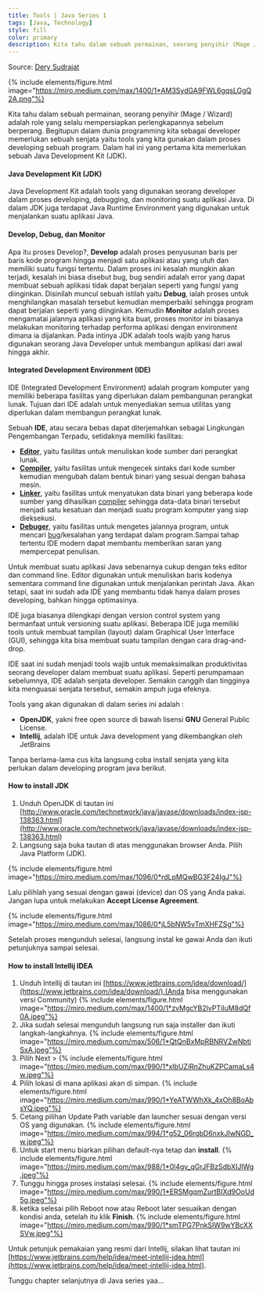 ```yaml
---
title: Tools | Java Series 1
tags: [Java, Technology]
style: fill
color: primary
description: Kita tahu dalam sebuah permainan, seorang penyihir (Mage / Wizard) adalah role yang selalu mempersiapkan perlengkapannya sebelum berperang. Begitupun dalam dunia programming kita sebagai developer memerlukan sebuah senjata yaitu tools yang kita gunakan dalam proses developing sebuah program.
---
```


Source: [Dery Sudrajat](https://medium.com/@dery.io/tools-java-series-1-cd326056725f)

{% include elements/figure.html image="https://miro.medium.com/max/1400/1*AM3SydGA9FWL6gqsLGgQ2A.png"%}

Kita tahu dalam sebuah permainan, seorang penyihir (Mage / Wizard) adalah role yang selalu mempersiapkan perlengkapannya sebelum berperang. Begitupun dalam dunia programming kita sebagai developer memerlukan sebuah senjata yaitu tools yang kita gunakan dalam proses developing sebuah program. Dalam hal ini yang pertama kita memerlukan sebuah Java Development Kit (JDK).

#### **Java Development Kit (JDK)**
Java Development Kit adalah tools yang digunakan seorang developer dalam proses developing, debugging, dan monitoring suatu aplikasi Java. Di dalam JDK juga terdapat Java Runtime Environment yang digunakan untuk menjalankan suatu aplikasi Java.

#### **Develop, Debug, dan Monitor**
Apa itu proses Develop?, **Develop** adalah proses penyusunan baris per baris kode program hingga menjadi satu aplikasi atau yang utuh dan memiliki suatu fungsi tertentu. Dalam proses ini kesalah mungkin akan terjadi, kesalah ini biasa disebut bug, bug sendiri adalah error yang dapat membuat sebuah aplikasi tidak dapat berjalan seperti yang fungsi yang diinginkan. Disinilah muncul sebuah istilah yaitu **Debug**, ialah proses untuk menghilangkan masalah tersebut kemudian memperbaiki sehingga program dapat berjalan seperti yang diinginkan. Kemudin **Monitor** adalah proses mengamatai jalannya aplikasi yang kita buat, proses monitor ini biasanya melakukan monitoring terhadap performa aplikasi dengan environment dimana ia dijalankan. Pada intinya JDK adalah tools wajib yang harus digunakan seorang Java Developer untuk membangun aplikasi dari awal hingga akhir.

#### **Integrated Development Environment (IDE)**
IDE (Integrated Development Environment) adalah program komputer yang memiliki beberapa fasilitas yang diperlukan dalam pembangunan perangkat lunak. Tujuan dari IDE adalah untuk menyediakan semua utilitas yang diperlukan dalam membangun perangkat lunak.

Sebuah **IDE**, atau secara bebas dapat diterjemahkan sebagai Lingkungan Pengembangan Terpadu, setidaknya memiliki fasilitas:

- **[Editor](https://id.wikipedia.org/wiki/Editor)**, yaitu fasilitas untuk menuliskan kode sumber dari perangkat lunak.
- **[Compiler](https://id.wikipedia.org/wiki/Compiler)**, yaitu fasilitas untuk mengecek sintaks dari kode sumber kemudian mengubah dalam bentuk binari yang sesuai dengan bahasa mesin.
- **[Linker](https://id.wikipedia.org/w/index.php?title=Linker&action=edit&redlink=1)**, yaitu fasilitas untuk menyatukan data binari yang beberapa kode sumber yang dihasilkan [compiler](https://id.wikipedia.org/wiki/Compiler) sehingga data-data binari tersebut menjadi satu kesatuan dan menjadi suatu program komputer yang siap dieksekusi.
- **[Debuger](https://id.wikipedia.org/w/index.php?title=Debuger&action=edit&redlink=1)**, yaitu fasilitas untuk mengetes jalannya program, untuk mencari [bug](https://id.wikipedia.org/wiki/Bug)/kesalahan yang terdapat dalam program.Sampai tahap tertentu IDE modern dapat membantu memberikan saran yang mempercepat penulisan.

Untuk membuat suatu aplikasi Java sebenarnya cukup dengan teks editor dan command line. Editor digunakan untuk menuliskan baris kodenya sementara command line digunakan untuk menjalankan perintah Java. Akan tetapi, saat ini sudah ada IDE yang membantu tidak hanya dalam proses developing, bahkan hingga optimasinya.

IDE juga biasanya dilengkapi dengan version control system yang bermanfaat untuk versioning suatu aplikasi. Beberapa IDE juga memiliki tools untuk membuat tampilan (layout) dalam Graphical User Interface (GUI), sehingga kita bisa membuat suatu tampilan dengan cara drag-and-drop.

IDE saat ini sudah menjadi tools wajib untuk memaksimalkan produktivitas seorang developer dalam membuat suatu aplikasi. Seperti perumpamaan sebelumnya, IDE adalah senjata developer. Semakin canggih dan tingginya kita menguasai senjata tersebut, semakin ampuh juga efeknya.

Tools yang akan digunakan di dalam series ini adalah :

- **OpenJDK**, yakni free open source di bawah lisensi **GNU** General Public License.
- **Intellij**, adalah IDE untuk Java development yang dikembangkan oleh JetBrains

Tanpa berlama-lama cus kita langsung coba install senjata yang kita perlukan dalam developing program java berikut.

#### How to install JDK

1. Unduh OpenJDK di tautan ini [http://www.oracle.com/technetwork/java/javase/downloads/index-jsp-138363.html](http://www.oracle.com/technetwork/java/javase/downloads/index-jsp-138363.html)
2. Langsung saja buka tautan di atas menggunakan browser Anda. Pilih Java Platform (JDK).

{% include elements/figure.html image="https://miro.medium.com/max/1096/0*rdLpMQwBG3F24IgJ"%}

Lalu pilihlah yang sesuai dengan gawai (device) dan OS yang Anda pakai. Jangan lupa untuk melakukan **Accept License Agreement**.

{% include elements/figure.html image="https://miro.medium.com/max/1086/0*jL5bNW5vTmXHFZSg"%}

Setelah proses mengunduh selesai, langsung instal ke gawai Anda dan ikuti petunjuknya sampai selesai.

#### How to install Intellij IDEA

1. Unduh Intellij di tautan ini [https://www.jetbrains.com/idea/download/](https://www.jetbrains.com/idea/download/).(Anda bisa menggunakan versi Community) {% include elements/figure.html image="https://miro.medium.com/max/1400/1*zvMgcYB2lvPTiIuM8dQf0A.jpeg"%}
2. Jika sudah selesai mengunduh langsung run saja installer dan ikuti langkah-langkahnya. {% include elements/figure.html image="https://miro.medium.com/max/506/1*QtQnBxMpRBNRVZwNbtiSxA.jpeg"%}
3. Pilih Next > {% include elements/figure.html image="https://miro.medium.com/max/990/1*xIbUZiRnZhuKZPCamaLs4w.jpeg"%}
4. Pilih lokasi di mana aplikasi akan di simpan. {% include elements/figure.html image="https://miro.medium.com/max/990/1*YeATWWhXk_4xOh8BoAbsYQ.jpeg"%}
5. Cetang pilihan Update Path variable dan launcher sesuai dengan versi OS yang digunakan. {% include elements/figure.html image="https://miro.medium.com/max/994/1*g52_06rgbD6nxkJIwNGD_w.jpeg"%}
6. Untuk start menu biarkan pilihan default-nya tetap dan **install**. {% include elements/figure.html image="https://miro.medium.com/max/988/1*0l4gy_qGrJFBzSdbXIJlWg.jpeg"%}
7. Tunggu hingga proses instalasi selesai. {% include elements/figure.html image="https://miro.medium.com/max/990/1*ERSMgqmZurtBIXd9OoUd5g.jpeg"%}
8. ketika selesai pilih Reboot now atau Reboot later sesuaikan dengan kondisi anda, setelah itu klik **Finish**. {% include elements/figure.html image="https://miro.medium.com/max/990/1*smTPG7PnkSIW9wYBcXXSVw.jpeg"%}

Untuk petunjuk pemakaian yang resmi dari Intellij, silakan lihat tautan ini [https://www.jetbrains.com/help/idea/meet-intellij-idea.html](https://www.jetbrains.com/help/idea/meet-intellij-idea.html).

Tunggu chapter selanjutnya di Java series yaa…


